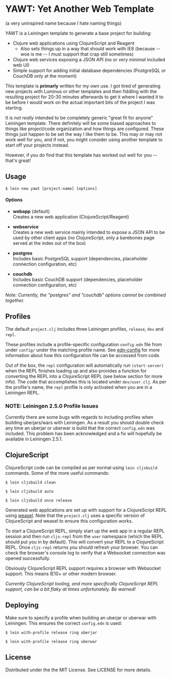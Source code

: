 # YAWT: Yet Another Web Template

(a very uninspired name because I hate naming things)

YAWT is a Leiningen template to generate a base project for building:

* Clojure web applications using ClojureScript and Reagent
  * Also sets things up in a way that should work with IE8 (because -- woe is me -- I must support that crap still sometimes)
* Clojure web services exposing a JSON API (no or _very minimal_ included web UI)
* Simple support for adding initial database dependencies (PostgreSQL or CouchDB only at the moment)

This template is **primarly** written for my own use. I got tired of generating new projects with Luminus 
or other templates and then fiddling with the resulting project for 20-30 minutes afterwards to get it where I 
wanted it to be before I would work on the actual important bits of the project I was starting.

It is _not really_ intended to be completely generic "great fit for anyone" Leiningen template. There 
definitely will be some biased approaches to things like project/code organization and how things are configured. 
These things just happen to be set the way I like them to be. This may or may not work well for you, and if not, 
you might consider using another template to start off your projects instead.

However, if you do find that this template has worked out well for you -- that's great!

## Usage

```
$ lein new yawt [project-name] [options]
```

#### Options

* **webapp** (default)<br />
  Creates a new web application (ClojureScript/Reagent)
  
* **webservice**<br />
  Creates a new web service mainly intended to expose a JSON API to be used by other client apps (no ClojureScript, 
  only a barebones page served at the index out of the box)
  
* **postgres**<br />
  Includes basic PostgreSQL support (dependencies, placeholder connection configuration, etc)
  
* **couchdb**<br />
  Includes basic CouchDB support (dependencies, placeholder connection configuration, etc)
  
*Note: Currently, the "postgres" and "couchdb" options cannot be combined together.*

## Profiles

The default `project.clj` includes three Leiningen profiles, `release`, `dev` and `repl`.

These profiles include a profile-specific configuration `config.edn` file from under `config/` under the matching
profile name. See [edn-config](https://github.com/yogthos/edn-config) for more
information about how this configuration file can be accessed from code.

Out of the box, the `repl` configuration will automatically run `(start-server)` when the REPL finishes loading up
and also provides a function for converting the REPL into a ClojureScript REPL (see below section for more info). The
code that accomplishes this is located under `dev/user.clj`. As per the profile's name, the `repl` profile is only
activated when you are in a Leiningen REPL.

### NOTE: Leiningen 2.5.0 Profile Issues

Currently there are some bugs with regards to including profiles when building uberjars/wars with Leiningen. As a 
result you should double check any time an uberjar or uberwar is build that the correct `config.edn` was included.
This problem has been acknowledged and a fix will hopefully be available in Leiningen 2.5.1.

## ClojureScript

ClojureScript code can be compiled as per normal using `lein cljsbuild` commands. Some of the more useful commands:

```
$ lein cljsbuild clean

$ lein cljsbuild auto

$ lein cljsbuild once release
```

Generated web applications are set up with support for a ClojureScript REPL using [weasel](https://github.com/tomjakubowski/weasel).
Note that the `project.clj` uses a specific version of ClojureScript and weasel to ensure this configuration works.

To start a ClojureScript REPL, simply start up the web app in a regular REPL session and then run `cljs-repl` from
the `user` namespace (which the REPL should put you in by default). This will convert your REPL to a ClojureScript
REPL. Once `cljs-repl` returns you should refresh your browser. You can check the browser's console log to verify
that a Websocket connection was opened successfully.

Obviously ClojureScript REPL support requires a browser with Websocket support. This means IE10+ or other modern
browser.

*Currently ClojureScript tooling, and more specifically ClojureScript REPL support, can be a bit flaky at times 
unfortunately. Be warned!*

## Deploying

Make sure to specify a profile when building an uberjar or uberwar with Leiningen. This ensures the correct
`config.edn` is used:

```
$ lein with-profile release ring uberjar

$ lein with-profile release ring uberwar
```

## License

Distributed under the the MIT License. See LICENSE for more details.